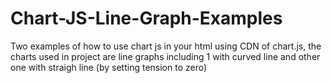 # Chart-JS-Line-Graph-Examples
Two examples of how to use chart js in your html using CDN of chart.js, the charts used in project are line graphs including 1 with curved line and other one with straigh line (by setting tension to zero)
